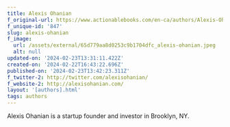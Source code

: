 ```yaml
---
title: Alexis Ohanian
f_original-url: https://www.actionablebooks.com/en-ca/authors/Alexis-Ohanian/
f_unique-id: '847'
slug: alexis-ohanian
f_image:
  url: /assets/external/65d779aa8d0253c9b1704dfc_alexis-ohanian.jpeg
  alt: null
updated-on: '2024-02-23T13:31:11.422Z'
created-on: '2024-02-22T16:43:22.696Z'
published-on: '2024-02-23T13:42:23.311Z'
f_twitter-2: http://twitter.com/alexisohanian/
f_website-2: http://alexisohanian.com/
layout: '[authors].html'
tags: authors
---
```


Alexis Ohanian is a startup founder and investor in Brooklyn, NY.
